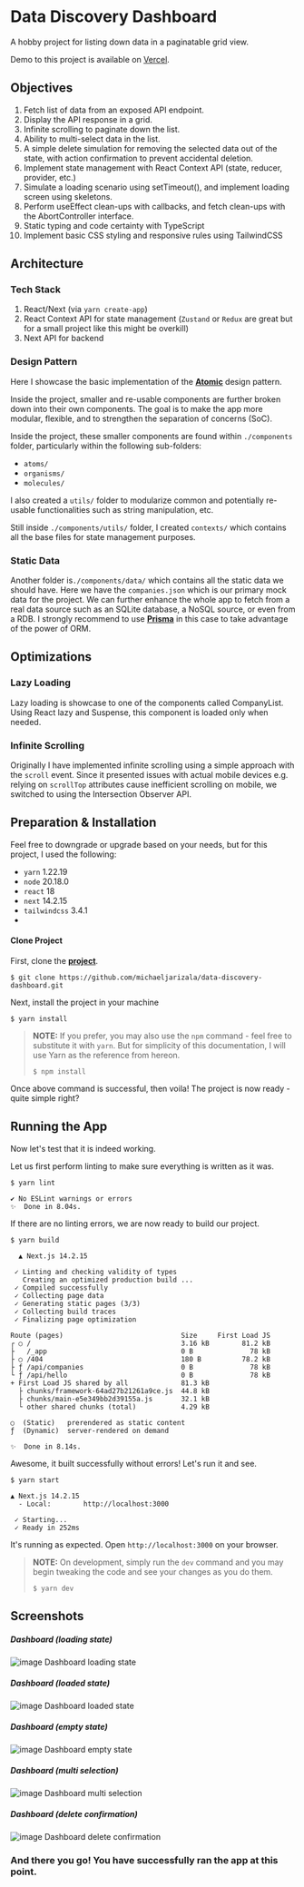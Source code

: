 # Data Discovery Dashboard
A hobby project for listing down data in a paginatable grid view.

Demo to this project is available on [Vercel](https://data-discovery-dashboard.vercel.app/).

## Objectives
1. Fetch list of data from an exposed API endpoint.
2. Display the API response in a grid.
3. Infinite scrolling to paginate down the list.
4. Ability to multi-select data in the list.
5. A simple delete simulation for removing the selected data out of the state, with action confirmation to prevent accidental deletion.
6. Implement state management with React Context API (state, reducer, provider, etc.)
7. Simulate a loading scenario using setTimeout(), and implement loading screen using skeletons.
8. Perform useEffect clean-ups with callbacks, and fetch clean-ups with the AbortController interface.
9. Static typing and code certainty with TypeScript
10. Implement basic CSS styling and responsive rules using TailwindCSS

## Architecture
 ### Tech Stack
1. React/Next (via `yarn create-app`)
2. React Context API for state management (`Zustand` or `Redux` are great but for a small project like this might be overkill)
3. Next API for backend

 ### Design Pattern
 Here I showcase the basic implementation of the [**Atomic**](https://bradfrost.com/blog/post/atomic-web-design/) design pattern.
 
 Inside the project, smaller and re-usable components are further broken down into their own components. The goal is to make the app more modular, flexible, and to strengthen the separation of concerns (SoC).
 
 Inside the project, these smaller components are found within `./components` folder, particularly within the following sub-folders:
 
 - `atoms/`
 - `organisms/`
 - `molecules/`
 
 
 I also created a `utils/` folder to modularize common and potentially re-usable functionalities such as string manipulation, etc.

 Still inside `./components/utils/` folder, I created `contexts/` which contains all the base files for state management purposes.

### Static Data

Another folder is`./components/data/` which contains all the static data we should have. Here we have the `companies.json` which is our primary mock data for the project. We can further enhance the whole app to fetch from a real data source such as an SQLite database, a NoSQL source, or even from a RDB. I strongly recommend to use [**Prisma**](https://www.prisma.io/) in this case to take advantage of the power of ORM.

## Optimizations
 ### Lazy Loading

 Lazy loading is showcase to one of the components called CompanyList. Using React lazy and Suspense, this component is loaded only when needed.

 ### Infinite Scrolling

 Originally I have implemented infinite scrolling using a simple approach with the `scroll` event. Since it presented issues with actual mobile devices e.g. relying on `scrollTop` attributes cause inefficient scrolling on mobile, we switched to using the Intersection Observer API.
 
## Preparation & Installation

Feel free to downgrade or upgrade based on your needs, but for this project, I used the following:

- `yarn` 1.22.19
- `node` 20.18.0
- `react` 18
- `next` 14.2.15
- `tailwindcss` 3.4.1
- 


#### Clone Project
First, clone the [**project**](https://github.com/michaeljarizala/data-discovery-dashboard.git).
```
$ git clone https://github.com/michaeljarizala/data-discovery-dashboard.git
```

Next, install the project in your machine

```
$ yarn install
```
> **NOTE:**
> If you prefer, you may also use the `npm` command - feel free to substitute it with `yarn`. But for simplicity of this documentation, I will use Yarn as the reference from hereon.
> ```
> $ npm install
> ```
> 
> 

Once above command is successful, then voila! The project is now ready - quite simple right?

## Running the App

Now let's test that it is indeed working.

Let us first perform linting to make sure everything is written as it was.

```
$ yarn lint

✔ No ESLint warnings or errors
✨  Done in 8.04s.
```

If there are no linting errors, we are now ready to build our project.

```
$ yarn build

  ▲ Next.js 14.2.15

 ✓ Linting and checking validity of types    
   Creating an optimized production build ...
 ✓ Compiled successfully
 ✓ Collecting page data    
 ✓ Generating static pages (3/3)
 ✓ Collecting build traces    
 ✓ Finalizing page optimization    

Route (pages)                             Size     First Load JS
┌ ○ /                                     3.16 kB        81.2 kB
├   /_app                                 0 B              78 kB
├ ○ /404                                  180 B          78.2 kB
├ ƒ /api/companies                        0 B              78 kB
└ ƒ /api/hello                            0 B              78 kB
+ First Load JS shared by all             81.3 kB
  ├ chunks/framework-64ad27b21261a9ce.js  44.8 kB
  ├ chunks/main-e5e349bb2d39155a.js       32.1 kB
  └ other shared chunks (total)           4.29 kB

○  (Static)   prerendered as static content
ƒ  (Dynamic)  server-rendered on demand

✨  Done in 8.14s.
```

Awesome, it built successfully without errors! Let's run it and see.

```
$ yarn start

▲ Next.js 14.2.15
  - Local:        http://localhost:3000

 ✓ Starting...
 ✓ Ready in 252ms
```

It's running as expected. Open `http://localhost:3000` on your browser.

> **NOTE:**
> On development, simply run the `dev` command and you may begin tweaking the code and see your changes as you do them.
> ```
> $ yarn dev
> ```
>

## Screenshots
##### Dashboard (loading state)
![image Dashboard loading state](https://img001.prntscr.com/file/img001/JS2E_wwNQ3GHa3PSJwykxw.png)
##### Dashboard (loaded state)
![image Dashboard loaded state](https://img001.prntscr.com/file/img001/blbQUu9tRt-L2YMEjtCk_g.png)
##### Dashboard (empty state)
![image Dashboard empty state](https://img001.prntscr.com/file/img001/44K9MXzGR6ioHojTvHBiQw.png)
##### Dashboard (multi selection)
![image Dashboard multi selection](https://img001.prntscr.com/file/img001/gx_qR3L9QDmr6s9pBzBzvw.png)
##### Dashboard (delete confirmation)
![image Dashboard delete confirmation](https://img001.prntscr.com/file/img001/AD1ZTkwmRbO-aqF8PTfpng.png)

### And there you go! You have successfully ran the app at this point.